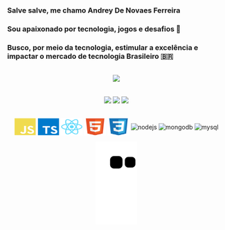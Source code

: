 ### Salve salve, me chamo Andrey De Novaes Ferreira
### Sou apaixonado por tecnologia, jogos e desafios 🚀
### Busco, por meio da tecnologia, estimular a excelência e impactar o mercado de tecnologia Brasileiro 🇧🇷

<br />

<div align="center">
  <a href="https://github.com/AndreyNovaes">
  <img height="170em" src="https://github-readme-stats.vercel.app/api/top-langs/?username=AndreyNovaes&layout=compact&langs_count=7&theme=github_dark"/>
</div>

<div style="display: inline_block"><br>
  
<div align="center"> 

  <a target="_blank" href="https://www.linkedin.com/in/andrey-de-novaes" target="_blank"><img src="https://img.shields.io/badge/-LinkedIn-%230077B5?style=for-the-badge&logo=linkedin&logoColor=white" target="_blank"></a> 
  <a target="_blank" href="https://wa.me/5521999320570?text=Olá!%20Encontrei%20seu%20GitHub.%20Podemos%20conversar%20por%20aqui?">
    <img src="https://img.shields.io/badge/WhatsApp-4BB749?style=for-the-badge&logo=whatsapp&logoColor=white" /></a>
      <a href = "mailto:andreynovaespro@gmail.com"><img src="https://img.shields.io/badge/-Email-002050?style=for-the-badge&logo=Minutemailer&logoColor=white" target="_blank"></a>
      
 <div style="display: inline_block"><br>
  <img align="center" alt="js" height="40" width="50" src="https://raw.githubusercontent.com/devicons/devicon/master/icons/javascript/javascript-plain.svg">
  <img align="center" alt="typeScript" height="40" width="50" src="https://raw.githubusercontent.com/devicons/devicon/master/icons/typescript/typescript-plain.svg">
  <img align="center" alt="react" height="40" width="50" src="https://raw.githubusercontent.com/devicons/devicon/master/icons/react/react-original.svg">
  <img align="center" alt="html" height="40" width="50" src="https://raw.githubusercontent.com/devicons/devicon/master/icons/html5/html5-original.svg">
  <img align="center" alt="css" height="40" width="50" src="https://raw.githubusercontent.com/devicons/devicon/master/icons/css3/css3-original.svg">
  <img align="center" alt="nodejs" height="40" width="50"  src="https://cdn.jsdelivr.net/gh/devicons/devicon/icons/nodejs/nodejs-original.svg" />
  <img align="center" alt="mongodb" height="50" width="50"  src="https://cdn.jsdelivr.net/gh/devicons/devicon/icons/mongodb/mongodb-original-wordmark.svg"/>
  <img align="center" alt="mysql" height="50" width="50"  src="https://cdn.jsdelivr.net/gh/devicons/devicon/icons/mysql/mysql-original-wordmark.svg"
</div>
  
  ![snake gif](https://github.com/AndreyNovaes/AndreyNovaes/blob/output/github-contribution-grid-snake.svg)
     
</div>



